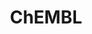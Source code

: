 ---
bigquery: https://console.cloud.google.com/bigquery?p=patents-public-data&d=ebi_chembl&page=dataset
citation: '"The ChEMBL database in 2017." Anna Gaulton, Anne Hersey, Michał Nowotka,
  A Patrícia Bento, Jon Chambers, David Mendez, Prudence Mutowo, Francis Atkinson,
  Louisa J Bellis, Elena Cibrián-Uhalte, Mark Davies, Nathan Dedman, Anneli Karlsson,
  María Paula Magariños, John P Overington, George Papadatos, Ines Smit, Andrew R
  Leach Nucleic acids Research (2017) 45 (Database Issue), D945-D954'
contributors: European Bioinformatics Institute
cost: None
description: ChEMBL Data is a manually curated database of small molecules used in
  drug discovery, including information about existing patented drugs.
documentation: 'schema: https://www.ebi.ac.uk/chembl/db_schema


  '
last_edit: 04/07/2022, 16:00:52
location: https://console.cloud.google.com/marketplace/product/google_patents_public_datasets/chembl
maintained_by: EMBL-EBI, an outstation of European Molecular Biology Laboratory
related_publications: '

  ChEMBL: towards direct deposition of bioassay data.


  Mendez D, Gaulton A, Bento AP, Chambers J, De Veij M, Félix E, Magariños MP, Mosquera
  JF, Mutowo P, Nowotka M, Gordillo-Marañón M, Hunter F, Junco L, Mugumbate G, Rodriguez-Lopez
  M, Atkinson F, Bosc N, Radoux CJ, Segura-Cabrera A, Hersey A, Leach AR.


  — Nucleic Acids Res. 2019; 47(D1):D930-D940. doi: 10.1093/nar/gky1075

  '
schema_fields:
- comp_class_id
- activity_comment
- sei
- src_compound_id
- parent_id
- withdrawn_year
- entity_id
- species_group_flag
- ridx
- bei
- molecular_species
- cell_source_tax_id
- targrel_id
- cidx
- syn_type
- num_ro5_violations
- num_lipinski_ro5_violations
- predbind_id
- inorganic_flag
- met_id
- mw_freebase
- active_ingredient
- rtb
- normal_range_max
- parameter_value
- stem_class
- drug_substance_flag
- strength
- relation
- mol_irac_id
- year
- pubmed_id
- max_phase_for_ind
- units
- warning_country
- l5
- class_level
- assay_tax_id
- published_units
- standard_type
- tissue_id
- protein_class_synonym
- assay_test_type
- level3_description
- subgroup
- mc_target_type
- warning_description
- comments
- chembl_id
- approval_date
- level1
- last_active
- withdrawn_reason
- assay_cell_type
- irac_code
- helm_notation
- type
- patent_use_code
- co_stem_id
- text_value
- abstract
- patent_no
- acd_logp
- targcomp_id
- previous_company
- uo_units
- molsyn_id
- standard_upper_value
- tax_id
- mc_tax_id
- cell_ontology_id
- efo_term
- alert_id
- warning_type
- ref_type
- domain_type
- standard_relation
- potential_duplicate
- applicant_full_name
- level3
- standard_inchi
- ddd_value
- description
- published_type
- active_molregno
- assay_organism
- std_act_id
- tbl
- disease_efficacy
- assay_tissue
- prod_pat_id
- assay_source
- major_class
- mesh_heading
- synonyms
- doi
- acd_most_apka
- standard_units
- mol_atc_id
- priority
- level1_description
- mechanism_of_action
- ingredient
- dosage_form
- cpd_str_alert_id
- prodrug
- variant_id
- standard_value
- end_position
- action_type
- hbd_lipinski
- cx_most_bpka
- pathway_key
- withdrawn_country
- short_name
- standard_inchi_key
- chirality
- usan_year
- accession
- set_name
- assay_strain
- job_id
- molfile
- pathway_id
- label
- l8
- result_flag
- smarts
- name
- data_validity_comment
- target_type
- assay_id
- l2
- acd_most_bpka
- entity_type
- go_id
- l1
- site_id
- volume
- annotation
- ap_id
- ddd_comment
- level2
- sequence_md5sum
- le
- usan_stem_definition
- cell_source_organism
- molregno
- ddd_units
- metref_id
- related_tid
- record_id
- mesh_id
- pref_name
- publication_number
- site_name
- mutation
- aspect
- warnref_id
- mw_monoisotopic
- nda_type
- standard_flag
- domain_name
- cell_description
- cell_source_tissue
- drugind_id
- tid_fixed
- published_value
- start_position
- irac_class_id
- mc_organism
- canonical_smiles
- dosed_ingredient
- doc_id
- country
- cell_id
- withdrawn_flag
- assay_type
- efo_id
- title
- black_box_warning
- parameter_type
- homologue
- therapeutic_flag
- frac_code
- acd_logd
- assay_desc
- confidence_score
- oral
- ro3_pass
- path
- component_id
- bao_id
- level4_description
- standard_text_value
- domain_id
- who_extra
- compd_id
- component_synonym
- met_comment
- delist_flag
- atc_code
- cx_logp
- smid
- compound_name
- ref_id
- submission_date
- psa
- warning_class
- comp_go_id
- compound_key
- relationship
- usan_stem_id
- qed_weighted
- alogp
- curation_comment
- binding_site_comment
- stem
- substrate_record_id
- selectivity_comment
- warning_id
- sequence
- relationship_type
- cl_lincs_id
- confidence
- activity_count
- protein_class_id
- as_id
- doc_type
- downgraded
- version
- orig_description
- parent_go_id
- withdrawn_class
- availability_type
- patent_id
- compsyn_id
- hbd
- relationship_desc
- issue
- met_conversion
- oc_id
- status
- cellosaurus_id
- cx_most_apka
- isoform
- pchembl_value
- ddd_admr
- drug_product_flag
- db_source
- ddd_id
- stat
- who_name
- res_stem_id
- hba
- bao_format
- route
- hrac_class_id
- cell_name
- l6
- usan_stem
- alert_set_id
- natural_product
- upper_value
- mc_target_accession
- idx
- molecular_mechanism
- sitecomp_id
- bto_id
- hba_lipinski
- product_id
- alert_name
- metabolite_record_id
- num_alerts
- cx_logd
- indication_class
- research_stem
- authors
- first_approval
- src_assay_id
- src_id
- hrac_code
- tid
- db_version
- usan_substem
- first_page
- patent_expire_date
- domain_description
- aromatic_rings
- mechanism_comment
- src_short_name
- published_relation
- mc_target_name
- heavy_atoms
- prediction_method
- level2_description
- parent_molregno
- updated_by
- definition
- uberon_id
- polymer_flag
- enzyme_name
- warning_year
- first_in_class
- assay_class_id
- company
- topical
- molecule_type
- mec_id
- assay_subcellular_fraction
- source_domain_id
- formulation_id
- src_description
- qudt_units
- creation_date
- aidx
- protein_class_desc
- innovator_company
- actsm_id
- toid
- assay_param_id
- mol_frac_id
- protclasssyn_id
- normal_range_min
- curated_by
- value
- ref_url
- frac_class_id
- level4
- structure_type
- target_mapping
- drug_record_id
- target_desc
- ass_cls_map_id
- caloha_id
- biocomp_id
- trade_name
- activity_id
- assay_category
- parent_type
- bao_endpoint
- max_phase
- enzyme_tid
- full_molformula
- site_residues
- log_id
- updated_on
- organism
- ad_type
- full_mwt
- mol_hrac_id
- rgid
- parenteral
- source
- mecref_id
- l7
- journal
- lle
- level5
- indref_id
- chebi_par_id
- clo_id
- component_type
- l4
- l3
- direct_interaction
- class_type
- last_page
shortname: chembl
tags:
- biotechnology
- health
- chemical
- bioinformatics
- medical
terms_of_use: CC BY-SA 3.0
title: ChEMBL
uuid: e232a192-965c-4ec9-904c-155b6dfe56c5
---